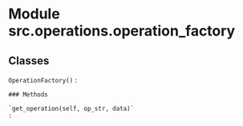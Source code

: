 Module src.operations.operation_factory
=======================================

Classes
-------

`OperationFactory()`
:   

    ### Methods

    `get_operation(self, op_str, data)`
    :